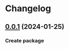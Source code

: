 # Changelog

## [0.0.1](https://github.com/Ugur-Atakan/react-native-step-counter-improved/compare/v0.2.2...v0.2.4) (2024-01-25)

### Create package
